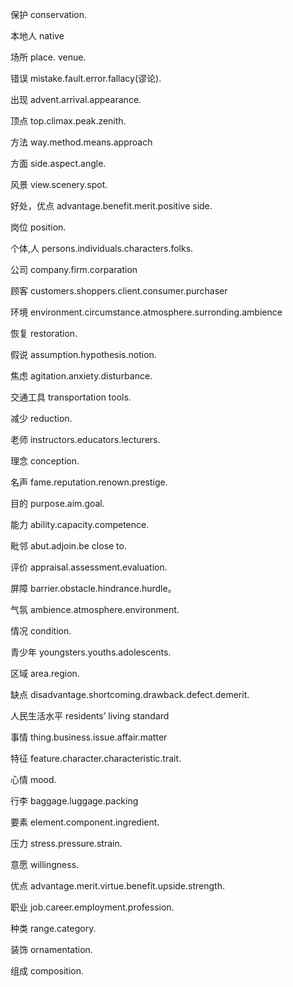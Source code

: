 保护 conservation.

本地人 native

场所 place. venue.
 
错误 mistake.fault.error.fallacy(谬论).

出现 advent.arrival.appearance.

顶点 top.climax.peak.zenith.

方法 way.method.means.approach

方面 side.aspect.angle.

风景 view.scenery.spot.

好处，优点 advantage.benefit.merit.positive side.

岗位 position.

个体,人 persons.individuals.characters.folks.

公司 company.firm.corparation

顾客 customers.shoppers.client.consumer.purchaser

环境 environment.circumstance.atmosphere.surronding.ambience

恢复 restoration.

假说 assumption.hypothesis.notion.

焦虑 agitation.anxiety.disturbance.

交通工具 transportation tools.

减少 reduction.

老师 instructors.educators.lecturers.

理念 conception.

名声 fame.reputation.renown.prestige.

目的 purpose.aim.goal.

能力 ability.capacity.competence.

毗邻 abut.adjoin.be close to.

评价 appraisal.assessment.evaluation.

屏障 barrier.obstacle.hindrance.hurdle。

气氛 ambience.atmosphere.environment.

情况 condition.

青少年 youngsters.youths.adolescents.

区域 area.region.

缺点 disadvantage.shortcoming.drawback.defect.demerit.

人民生活水平 residents’ living standard 

事情 thing.business.issue.affair.matter

特征 feature.character.characteristic.trait.

心情 mood.

行李 baggage.luggage.packing

要素 element.component.ingredient.

压力 stress.pressure.strain.

意愿 willingness.

优点 advantage.merit.virtue.benefit.upside.strength.

职业 job.career.employment.profession.

种类 range.category.

装饰 ornamentation.

组成 composition.

